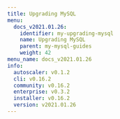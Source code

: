 ```yaml
---
title: Upgrading MySQL
menu:
  docs_v2021.01.26:
    identifier: my-upgrading-mysql
    name: Upgrading MySQL
    parent: my-mysql-guides
    weight: 42
menu_name: docs_v2021.01.26
info:
  autoscaler: v0.1.2
  cli: v0.16.2
  community: v0.16.2
  enterprise: v0.3.2
  installer: v0.16.2
  version: v2021.01.26
---
```


